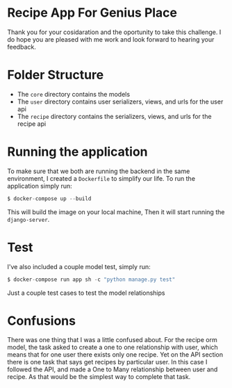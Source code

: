 Recipe App For Genius Place
===

Thank you for your cosidaration and the oportunity to take this challenge. I do hope you are pleased with me work and look forward to hearing your feedback. 

# Folder Structure
- The `core` directory contains the models
- The `user` directory contains user serializers, views, and urls for the user api
- The `recipe` directory contains the serializers, views, and urls for the recipe api

# Running the application
To make sure that we both are running the backend in the same environment, I created a `Dockerfile` to simplify our life. To run the application simply run:
```s
$ docker-compose up --build
```
This will build the image on your local machine, Then it will start running the `django-server`.

# Test
I've also included a couple model test, simply run:
```s
$ docker-compose run app sh -c "python manage.py test"
```
Just a couple test cases to test the model relationships

# Confusions
There was one thing that I was a little confused about. For the recipe orm model, the task asked to create a one to one relationship with user, which means that for one user there exists only one recipe. Yet on the API section there is one task that says get recipes by particular user. In this case I followed the API, and made a One to Many relationship between user and recipe. As that would be the simplest way to complete that task.
